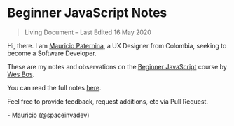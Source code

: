 # Beginner JavaScript Notes
> Living Document – Last Edited 16 May 2020

Hi, there. I am [Mauricio Paternina](https://linkedin.com/in/mauriciopaterninar), a UX Designer from Colombia, seeking to become a Software Developer.

These are my notes and observations on the [Beginner JavaScript](https://beginnerjavascript.com/) course by [Wes Bos](https://wesbos.com/).

You can read the full notes [here](https://www.notion.so/Beginner-JavaScript-Notes-ea3c6d5a6de54c658435f4d894232b74).

Feel free to provide feedback, request additions, etc via Pull Request.

\- Mauricio (@spaceinvadev)